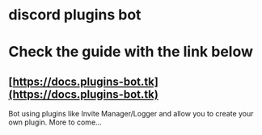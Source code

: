 # discord plugins bot
# Check the guide with the link below
## [https://docs.plugins-bot.tk](https://docs.plugins-bot.tk)

Bot using plugins like Invite Manager/Logger and allow you to create your own plugin. More to come...
